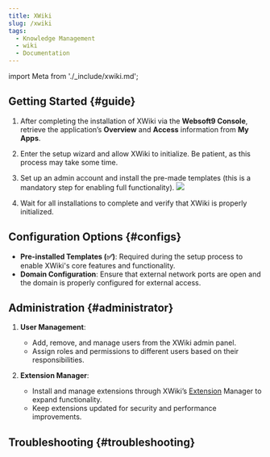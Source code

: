 ```yaml
---
title: XWiki
slug: /xwiki
tags:
  - Knowledge Management
  - wiki
  - Documentation
---
```


import Meta from './\_include/xwiki.md';

<Meta name="meta" />

## Getting Started {#guide}

1. After completing the installation of XWiki via the **Websoft9 Console**, retrieve the application’s **Overview** and **Access** information from **My Apps**.

2. Enter the setup wizard and allow XWiki to initialize. Be patient, as this process may take some time.

3. Set up an admin account and install the pre-made templates (this is a mandatory step for enabling full functionality).
   ![](./assets/xwiki-install-websoft9.png)

4. Wait for all installations to complete and verify that XWiki is properly initialized.

## Configuration Options {#configs}

- **Pre-installed Templates (✅)**: Required during the setup process to enable XWiki's core features and functionality.
- **Domain Configuration**: Ensure that external network ports are open and the domain is properly configured for external access.

## Administration {#administrator}

1. **User Management**:

   - Add, remove, and manage users from the XWiki admin panel.
   - Assign roles and permissions to different users based on their responsibilities.

2. **Extension Manager**:
   - Install and manage extensions through XWiki’s [Extension](https://extensions.xwiki.org/xwiki/bin/view/Extension/) Manager to expand functionality.
   - Keep extensions updated for security and performance improvements.

## Troubleshooting {#troubleshooting}

